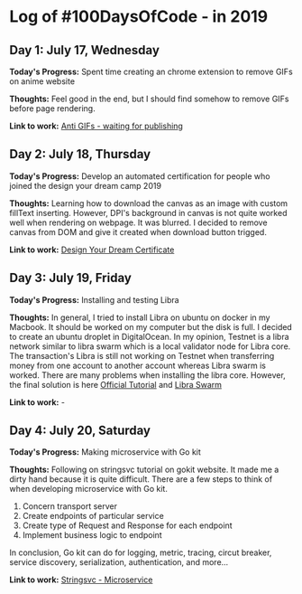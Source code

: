 # Log of #100DaysOfCode - in 2019

## Day 1: July 17, Wednesday

**Today's Progress:** Spent time creating an chrome extension to remove GIFs on anime website

**Thoughts:** Feel good in the end, but I should find somehow to remove GIFs before page rendering.

**Link to work:** [Anti GIFs - waiting for publishing](https://github.com/gapgag55/100-days-challenge/tree/master/anti-gif-chrome-extenstion)

## Day 2: July 18, Thursday

**Today's Progress:** Develop an automated certification for people who joined the design your dream camp 2019 

**Thoughts:** Learning how to download the canvas as an image with custom fillText inserting. However, DPI's background in canvas is not quite worked well when rendering on webpage. It was blurred. I decided to remove canvas from DOM and give it created when download button trigged.

**Link to work:** [Design Your Dream Certificate](https://design-your-dream-certificate.firebaseapp.com/)

## Day 3: July 19, Friday

**Today's Progress:** Installing and testing Libra

**Thoughts:**  In general, I tried to install Libra on ubuntu on docker in my Macbook. It should be worked on my computer but the disk is full. I decided to create an ubuntu droplet in DigitalOcean. In my opinion, Testnet is a libra network similar to libra swarm which is a local validator node for Libra core. The transaction's Libra is still not working on Testnet when transferring money from one account to another account whereas Libra swarm is worked. There are many problems when installing the libra core. However, the final solution is here  [Official Tutorial](https://developers.libra.org/docs/my-first-transaction) and [Libra Swarm](https://github.com/libra/libra/issues/201#issuecomment-504784229)

**Link to work:** -

## Day 4: July 20, Saturday

**Today's Progress:** Making microservice with Go kit

**Thoughts:**  Following on stringsvc tutorial on gokit website. It made me a dirty hand because it is quite difficult. There are a few steps to think of when developing microservice with Go kit. 
1. Concern transport server
2. Create endpoints of particular service
3. Create type of Request and Response for each endpoint
4. Implement business logic to endpoint

In conclusion, Go kit can do for logging, metric, tracing, circut breaker, service discovery, serialization, authentication, and more...

**Link to work:** [Stringsvc - Microservice](https://github.com/gapgag55/100-days-challenge/tree/master/stringsvc)